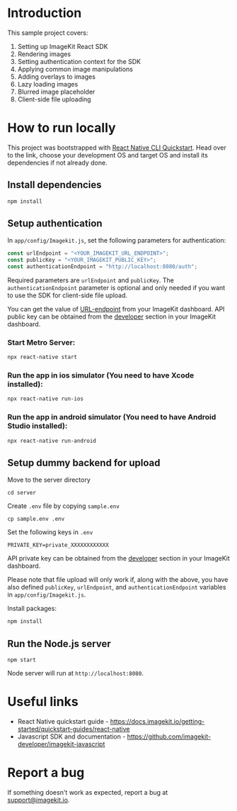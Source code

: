# Introduction 

This sample project covers:

1. Setting up ImageKit React SDK
2. Rendering images
3. Setting authentication context for the SDK
4. Applying common image manipulations
5. Adding overlays to images
6. Lazy loading images
7. Blurred image placeholder
8. Client-side file uploading

# How to run locally

This project was bootstrapped with [React Native CLI Quickstart](https://reactnative.dev/docs/environment-setup). Head over to the link, choose your development OS and target OS and install its dependencies if not already done.

## Install dependencies

```bash
npm install
```

## Setup authentication

In `app/config/Imagekit.js`, set the following parameters for authentication:

```js
const urlEndpoint = "<YOUR_IMAGEKIT_URL_ENDPOINT>";
const publicKey = "<YOUR_IMAGEKIT_PUBLIC_KEY>";
const authenticationEndpoint = "http://localhost:8080/auth";
```

Required parameters are `urlEndpoint` and `publicKey`. The `authenticationEndpoint` parameter is optional and only needed if you want to use the SDK for client-side file upload. 

You can get the value of [URL-endpoint](https://imagekit.io/dashboard#url-endpoints) from your ImageKit dashboard.
API public key can be obtained from the [developer](https://imagekit.io/dashboard#developers) section in your ImageKit dashboard.

### Start Metro Server:

```bash
npx react-native start
```

### Run the app in ios simulator (You need to have Xcode installed):

```bash
npx react-native run-ios
```

### Run the app in android simulator (You need to have Android Studio installed):

```bash
npx react-native run-android
```

## Setup dummy backend for upload

Move to the server directory
```shell
cd server
```

Create `.env` file by copying `sample.env`

```shell
cp sample.env .env
```

Set the following keys in `.env`

```shell
PRIVATE_KEY=private_XXXXXXXXXXXX
```

API private key can be obtained from the [developer](https://imagekit.io/dashboard#developers) section in your ImageKit dashboard.

Please note that file upload will only work if, along with the above, you have also defined `publicKey`, `urlEndpoint`, and `authenticationEndpoint` variables in `app/config/Imagekit.js`.

Install packages:

```bash
npm install
```

## Run the Node.js server

```
npm start
```

Node server will run at `http://localhost:8080`.

# Useful links
* React Native quickstart guide - https://docs.imagekit.io/getting-started/quickstart-guides/react-native
* Javascript SDK and documentation - https://github.com/imagekit-developer/imagekit-javascript

# Report a bug
If something doesn't work as expected, report a bug at support@imagekit.io.
